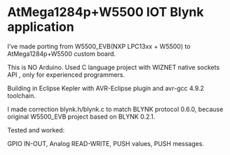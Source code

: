 # AtMega1284p+W5500 IOT Blynk application

I’ve made porting from W5500_EVB(NXP LPC13xx + W5500) to AtMega1284p+W5500 custom board.

This is NO Arduino. Used C language project with WIZNET native sockets API , only for experienced programmers.

Building in Eclipse Kepler with AVR-Eclipse plugin and avr-gcc 4.9.2 toolchain.

I made correction blynk.h/blynk.c to match BLYNK protocol 0.6.0,
because original W5500_EVB project based on BLYNK 0.2.1.

Tested and worked:

GPIO IN-OUT, Analog READ-WRITE, PUSH values, PUSH messages.